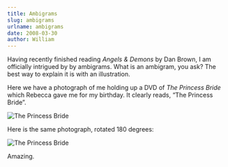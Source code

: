 ```yaml
---
title: Ambigrams
slug: ambigrams
urlname: ambigrams
date: 2008-03-30
author: William
---
```

Having recently finished reading *Angels & Demons* by Dan Brown, I am officially
intrigued by by ambigrams. What is an ambigram, you ask? The best way to explain
it is with an illustration.

Here we have a photograph of me holding up a DVD of *The Princess Bride* which
Rebecca gave me for my birthday. It clearly reads, &ldquo;The Princess
Bride&rdquo;.

<img src="{static}/images/2008-03-17-princess-bride.jpg" alt="The Princess Bride" class="img-fluid" />

Here is the same photograph, rotated 180 degrees:

<img src="{static}/images/2008-03-17-princess-bride-rotated.jpg" alt="The Princess Bride" class="img-fluid" />

Amazing.
